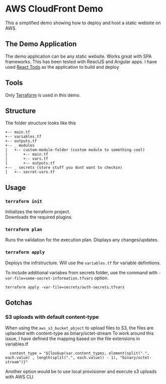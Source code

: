 # AWS CloudFront Demo
This a simplified demo showing how to deploy and host a static website on AWS.

## The Demo Application
The demo application can be any static website. Works great with SPA frameworks. This has been tested with ReactJS and Angular apps.
I have used [React Todo](https://github.com/trilokveligeti/react-todo) as the application to build and deploy

## Tools
Only [Terraform](https://www.terraform.io/) is used in this demo. 

## Structure
The folder structure looks like this

```
+-- main.tf
+-- variables.tf
+-- outputs.tf
+-- _ modules 
|   +-- custom-module-folder (custom module to something cool)
|       +-- main.tf
|       +-- vars.tf
|       +-- outputs.tf
+-- _ secrets (store stuff you dont want to checkin)
|   +-- secret-vars.tf

```

## Usage

### `terraform init`

Initializes the terraform project.<br />
Downloads the required plugins.

### `terraform plan`

Runs the validation for the execution plan. Displays any changes/updates.

### `terraform apply`

Deploys the infrstructure. Will use the `variables.tf` for variable definitions. 

To include additional variabes from secrets folder, use the command with `-var-file=some-secret-information.tfvars` option.

```
terraform apply -var-file=secrets/auth-secrets.tfvars 
```

## Gotchas
### S3 uploads with default content-type
When using the `aws_s3_bucket_object` to upload files to S3, the files are uplaoded with content-type as  binary/octet-stream
To work around this issue, I have defined the mapping based on the file extensions in variables.tf

```
  content_type = "${lookup(var.content_types, element(split(".", each.value) , length(split(".", each.value)) - 1), "binary/octet-stream")}"

```

Another option would be to use local provisioner and execute s3 uploads with AWS CLI


